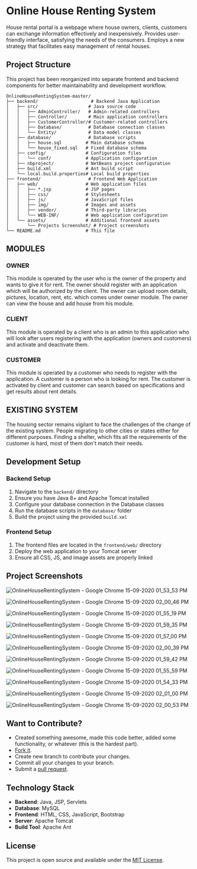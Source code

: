# Online House Renting System

House rental portal is a webpage where house owners, clients, customers can exchange information effectively and inexpensively. Provides user-friendly interface, satisfying the needs of the consumers. Employs a new strategy that facilitates easy management of rental houses.

## Project Structure

This project has been reorganized into separate frontend and backend components for better maintainability and development workflow.

```
OnlineHouseRentingSystem-master/
├── backend/                    # Backend Java Application
│   ├── src/                   # Java source code
│   │   ├── AdminController/   # Admin-related controllers
│   │   ├── Controller/        # Main application controllers
│   │   ├── CustomerController/# Customer-related controllers
│   │   ├── Database/          # Database connection classes
│   │   └── Entity/            # Data model classes
│   ├── database/              # Database scripts
│   │   ├── house.sql         # Main database schema
│   │   └── house_fixed.sql   # Fixed database schema
│   ├── config/               # Configuration files
│   │   └── conf/             # Application configuration
│   ├── nbproject/            # NetBeans project configuration
│   ├── build.xml             # Ant build script
│   └── local.build.properties# Local build properties
├── frontend/                  # Frontend Web Application
│   ├── web/                  # Web application files
│   │   ├── *.jsp             # JSP pages
│   │   ├── css/              # Stylesheets
│   │   ├── js/               # JavaScript files
│   │   ├── img/              # Images and assets
│   │   ├── vendor/           # Third-party libraries
│   │   └── WEB-INF/          # Web application configuration
│   └── assets/               # Additional frontend assets
│       └── Projects Screenshot/ # Project screenshots
└── README.md                 # This file
```

## MODULES

### OWNER
This module is operated by the user who is the owner of the property and wants to give it for rent. The owner should register with an application which will be authorized by the client. The owner can upload room details, pictures, location, rent, etc. which comes under owner module. The owner can view the house and add house from his module.

### CLIENT
This module is operated by a client who is an admin to this application who will look after users registering with the application (owners and customers) and activate and deactivate them.

### CUSTOMER
This module is operated by a customer who needs to register with the application. A customer is a person who is looking for rent. The customer is activated by client and customer can search based on specifications and get results about rent details.

## EXISTING SYSTEM

The housing sector remains vigilant to face the challenges of the change of the existing system. People migrating to other cities or states either for different purposes. Finding a shelter, which fits all the requirements of the customer is hard, most of them don't match their needs.

## Development Setup

### Backend Setup
1. Navigate to the `backend/` directory
2. Ensure you have Java 8+ and Apache Tomcat installed
3. Configure your database connection in the Database classes
4. Run the database scripts in the `database/` folder
5. Build the project using the provided `build.xml`

### Frontend Setup
1. The frontend files are located in the `frontend/web/` directory
2. Deploy the web application to your Tomcat server
3. Ensure all CSS, JS, and image assets are properly linked

## Project Screenshots

![OnlineHouseRentingSystem - Google Chrome 15-09-2020 01_53_53 PM](https://user-images.githubusercontent.com/56467741/93248761-4e3f9e00-f75e-11ea-8cbf-055d849df806.png)

![OnlineHouseRentingSystem - Google Chrome 15-09-2020 02_00_46 PM](https://user-images.githubusercontent.com/56467741/93248558-fef96d80-f75d-11ea-855b-8460e9083e59.png)

![OnlineHouseRentingSystem - Google Chrome 15-09-2020 01_55_19 PM](https://user-images.githubusercontent.com/56467741/93248697-3536ed00-f75e-11ea-87aa-40ad40a658a3.png)

![OnlineHouseRentingSystem - Google Chrome 15-09-2020 01_59_35 PM](https://user-images.githubusercontent.com/56467741/93248638-1c2e3c00-f75e-11ea-81e0-bec24e00fdf9.png)

![OnlineHouseRentingSystem - Google Chrome 15-09-2020 01_57_00 PM](https://user-images.githubusercontent.com/56467741/93248662-2819fe00-f75e-11ea-88a3-ec24e00fdf9.png)

![OnlineHouseRentingSystem - Google Chrome 15-09-2020 02_00_39 PM](https://user-images.githubusercontent.com/56467741/93248602-0fa9e380-f75e-11ea-890b-d636b25e6b45.png)

![OnlineHouseRentingSystem - Google Chrome 15-09-2020 01_59_42 PM](https://user-images.githubusercontent.com/56467741/93248632-18021e80-f75e-11ea-948e-05d7ab5462b6.png)

![OnlineHouseRentingSystem - Google Chrome 15-09-2020 01_55_59 PM](https://user-images.githubusercontent.com/56467741/93248682-2fd9a280-f75e-11ea-99de-f98087d0e29c.png)

![OnlineHouseRentingSystem - Google Chrome 15-09-2020 01_54_33 PM](https://user-images.githubusercontent.com/56467741/93248729-4253dc00-f75e-11ea-9f5a-42a9ba90602b.png)

![OnlineHouseRentingSystem - Google Chrome 15-09-2020 02_01_00 PM](https://user-images.githubusercontent.com/56467741/93248778-5566ac00-f75e-11ea-953d-927b88d2c887.png)

![OnlineHouseRentingSystem - Google Chrome 15-09-2020 02_00_53 PM](https://user-images.githubusercontent.com/56467741/93248795-5a2b6000-f75e-11ea-91cb-67f1e152be10.png)

## Want to Contribute?
- Created something awesome, made this code better, added some functionality, or whatever (this is the hardest part).
- [Fork it](http://help.github.com/forking/).
- Create new branch to contribute your changes.
- Commit all your changes to your branch.
- Submit a [pull request](http://help.github.com/pull-requests/).

## Technology Stack
- **Backend**: Java, JSP, Servlets
- **Database**: MySQL
- **Frontend**: HTML, CSS, JavaScript, Bootstrap
- **Server**: Apache Tomcat
- **Build Tool**: Apache Ant

## License
This project is open source and available under the [MIT License](LICENSE).
